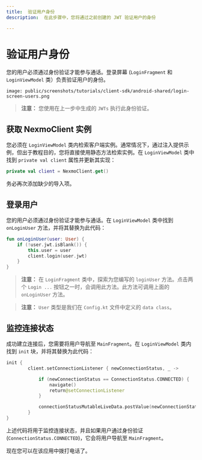 ```yaml
---
title:  验证用户身份
description:  在此步骤中，您将通过之前创建的 JWT 验证用户的身份

---
```


验证用户身份
======

您的用户必须通过身份验证才能参与通话。登录屏幕 (`LoginFragment` 和 `LoginViewModel` 类）负责验证用户的身份。

```screenshot
image: public/screenshots/tutorials/client-sdk/android-shared/login-screen-users.png
```

> **注意：** 您使用在上一步中生成的 `JWTs` 执行此身份验证。

获取 NexmoClient 实例
-----------------

您必须在 `LoginViewModel` 类内检索客户端实例。通常情况下，通过注入提供示例，但出于教程目的，您将直接使用静态方法检索实例。在 `LoginViewModel` 类中找到 `private val client` 属性并更新其实现：

```kotlin
private val client = NexmoClient.get()
```

务必再次添加缺少的导入项。

登录用户
----

您的用户必须通过身份验证才能参与通话。在 `LoginViewModel` 类中找到 `onLoginUser` 方法，并将其替换为此代码：

```kotlin
fun onLoginUser(user: User) {
    if (!user.jwt.isBlank()) {
        this.user = user
        client.login(user.jwt)
    }
}
```

> **注意：** 在 `LoginFragment` 类中，探索为您编写的 `loginUser` 方法。点击两个 `Login ...` 按钮之一时，会调用此方法。此方法可调用上面的 `onLoginUser` 方法。

> **注意：** `User` 类型是我们在 `Config.kt` 文件中定义的 `data class`。

监控连接状态
------

成功建立连接后，您需要将用户导航至 `MainFragment`。在 `LoginViewModel` 类内找到 `init` 块，并将其替换为此代码：

```kotlin
init {
        client.setConnectionListener { newConnectionStatus, _ ->

            if (newConnectionStatus == ConnectionStatus.CONNECTED) {
                navigate()
                return@setConnectionListener
            }

            connectionStatusMutableLiveData.postValue(newConnectionStatus)
        }
}
```

上述代码将用于监控连接状态，并且如果用户通过身份验证 (`ConnectionStatus.CONNECTED`)，它会将用户导航至 `MainFragment`。

现在您可以在该应用中拨打电话了。

